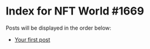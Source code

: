 # Index for NFT World #1669
Posts will be displayed in the order below:

- [Your first post](./001-first.md)

